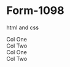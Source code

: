 # Form-1098
html and css 

<!DOCTYPE html>
<html lang="en">
<head>
<meta charset="UTF-8">
<meta name="viewport" content="width=device-width, initial-scale=1.0">
<title>Example Form 1098</title>
<link rel="stylesheet" href="https: //stackpath.bootstrapcdn.com/bootstrap/5.0.0-alpha1/css/bootstrap.min.css"
integrity="sha384-r4NyP46KrjDleawBgD5tp8Y7UzmLA05oM1iAEQ17CSuDqnUK2+k9luXQOfXJCJ4I" crossorigin="anonymous">
</head>
<body>
    <div class="container">
        <div class="row">
            <div class="col-sm-12 col-md-6 col-1g-2">Col One</div>
            <div class="col-sm-12 col-md-6 col-1g-8">Col Two</div>
        </div>
        <div class="row">
            <div class="col-sm-6 order-2">Col One</div>
            <div class="col-sm-6 order-1">Col Two</div>
        </div>
    </div>
<script src="https://cdn.jsdelivr.net/npm/popper.js@1.16.0/dist/umd/popper.min.js" integrity="sha384-Q6E9RHvbIyZFJoft
+2mJbHaEW1dlvI9IOYy5n3zV9zzTtmI3UksdQRVvoxMfooAo" crossorigin="anonymous"></script>
<script src="https://stackpath.bootstrapcdn.com/bootstrap/5.0.0-alpha1/js/bootstrap.min.js"
integrity="sha384-oesi62hOLfzrys4LxRF630JCXdXDipiYWBnvT19Y9/TR1w5x1KIEHpNyvvDShgf/" crossorigin="anonymous"></script>
</body>
</html>
